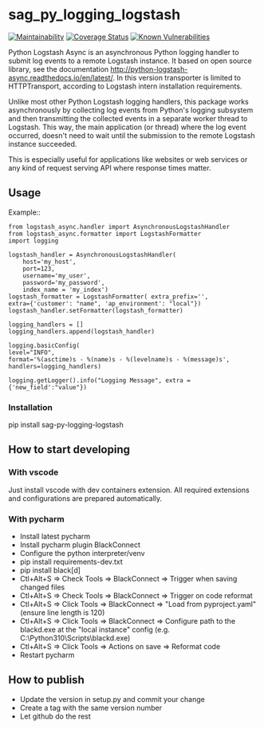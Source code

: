 # sag_py_logging_logstash

[![Maintainability][codeclimate-image]][codeclimate-url]
[![Coverage Status][coveralls-image]][coveralls-url]
[![Known Vulnerabilities](https://snyk.io/test/github/SamhammerAG/sag_py_logging_logstash/badge.svg)](https://snyk.io/test/github/SamhammerAG/sag_py_logging_logstash)

[coveralls-image]:https://coveralls.io/repos/github/SamhammerAG/sag_py_logging_logstash/badge.svg?branch=master
[coveralls-url]:https://coveralls.io/github/SamhammerAG/sag_py_logging_logstash?branch=master
[codeclimate-image]:https://api.codeclimate.com/v1/badges/5e8f1c5bef6aeecd543d/maintainability
[codeclimate-url]:https://codeclimate.com/github/SamhammerAG/sag_py_logging_logstash/maintainability


Python Logstash Async is an asynchronous Python logging handler to submit
log events to a remote Logstash instance.
It based on  open source library, see the documentation http://python-logstash-async.readthedocs.io/en/latest/.
In this version transporter is limited to HTTPTransport, according to  Logstash intern installation requirements.

Unlike most other Python Logstash logging handlers, this package works asynchronously
by collecting log events from Python's logging subsystem and then transmitting the
collected events in a separate worker thread to Logstash.
This way, the main application (or thread) where the log event occurred, doesn't need to
wait until the submission to the remote Logstash instance succeeded.

This is especially useful for applications like websites or web services or any kind of
request serving API where response times matter.

## Usage

Example::

    from logstash_async.handler import AsynchronousLogstashHandler
    from logstash_async.formatter import LogstashFormatter
    import logging

    logstash_handler = AsynchronousLogstashHandler(
        host='my_host',
        port=123,
        username='my_user',
        password='my_password',
        index_name = 'my_index')
    logstash_formatter = LogstashFormatter( extra_prefix='',
    extra={'customer': "name", 'ap_environment': "local"})
    logstash_handler.setFormatter(logstash_formatter)

    logging_handlers = []
    logging_handlers.append(logstash_handler)

    logging.basicConfig(
    level="INFO",
    format='%(asctime)s - %(name)s - %(levelname)s - %(message)s',
    handlers=logging_handlers)

    logging.getLogger().info("Logging Message", extra = {'new_field':"value"})


### Installation
pip install sag-py-logging-logstash

## How to start developing

### With vscode

Just install vscode with dev containers extension. All required extensions and configurations are prepared automatically.

### With pycharm

* Install latest pycharm
* Install pycharm plugin BlackConnect
* Configure the python interpreter/venv
* pip install requirements-dev.txt
* pip install black[d]
* Ctl+Alt+S => Check Tools => BlackConnect => Trigger when saving changed files
* Ctl+Alt+S => Check Tools => BlackConnect => Trigger on code reformat
* Ctl+Alt+S => Click Tools => BlackConnect => "Load from pyproject.yaml" (ensure line length is 120)
* Ctl+Alt+S => Click Tools => BlackConnect => Configure path to the blackd.exe at the "local instance" config (e.g. C:\Python310\Scripts\blackd.exe)
* Ctl+Alt+S => Click Tools => Actions on save => Reformat code
* Restart pycharm

## How to publish
* Update the version in setup.py and commit your change
* Create a tag with the same version number
* Let github do the rest
